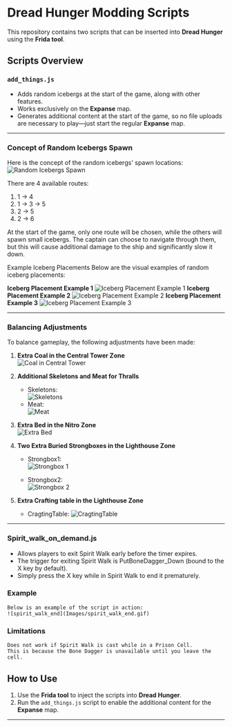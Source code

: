 # Dread Hunger Modding Scripts

This repository contains two scripts that can be inserted into **Dread Hunger** using the **Frida tool**.

## Scripts Overview

### `add_things.js`
- Adds random icebergs at the start of the game, along with other features.
- Works exclusively on the **Expanse** map.
- Generates additional content at the start of the game, so no file uploads are necessary to play—just start the regular **Expanse** map.

---

### Concept of Random Icebergs Spawn

Here is the concept of the random icebergs' spawn locations:
![Random Icebergs Spawn](Images/Expanse_Groups_ver1.png)

There are 4 available routes:
1. 1 → 4  
2. 1 → 3 → 5  
3. 2 → 5  
4. 2 → 6  

At the start of the game, only one route will be chosen, while the others will spawn small icebergs. The captain can choose to navigate through them, but this will cause additional damage to the ship and significantly slow it down.

Example Iceberg Placements
Below are the visual examples of random iceberg placements:

**Iceberg Placement Example 1**
![Iceberg Placement Example 1](Images/Point_3.png)
**Iceberg Placement Example 2**
![Iceberg Placement Example 2](Images/Point_5.png)
**Iceberg Placement Example 3**
![Iceberg Placement Example 3](Images/Point_6.png)

---

### Balancing Adjustments

To balance gameplay, the following adjustments have been made:

1. **Extra Coal in the Central Tower Zone**  
   ![Coal in Central Tower](Images/Extra_coal_Central_zone.png)

2. **Additional Skeletons and Meat for Thralls**  
   - Skeletons:  
     ![Skeletons](Images/Extra_skeleton_Central_zone.png)  
   - Meat:  
     ![Meat](Images/Extra_meat_and_skeleton_Central_Zone.png)

3. **Extra Bed in the Nitro Zone**  
   ![Extra Bed](Images/Extra_bed_nitro_Zone.png)

4. **Two Extra Buried Strongboxes in the Lighthouse Zone**  
    - Strongbox1:  
     ![Strongbox 1](Images/Extra_StrongBox_LightHouse_Zone.png)  
	 
	- Strongbox2:  
	 ![Strongbox 2](Images/Extra_StrongBox2_LightHouse_Zone.png)  
	 
5. **Extra Crafting table in the Lighthouse Zone**  
	- CragtingTable: 
	 ![CragtingTable](Images/Extra_CraftingTable_LightHouse_Zone.png)  
---


### Spirit_walk_on_demand.js

- Allows players to exit Spirit Walk early before the timer expires.
- The trigger for exiting Spirit Walk is PutBoneDagger_Down (bound to the X key by default).
- Simply press the X key while in Spirit Walk to end it prematurely.

###	Example
	Below is an example of the script in action:
	![spirit_walk_end](Images/spirit_walk_end.gif)

### Limitations
	Does not work if Spirit Walk is cast while in a Prison Cell.
	This is because the Bone Dagger is unavailable until you leave the cell.

## How to Use

1. Use the **Frida tool** to inject the scripts into **Dread Hunger**.
2. Run the `add_things.js` script to enable the additional content for the **Expanse** map.

---


